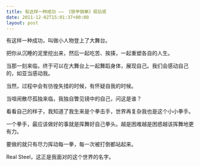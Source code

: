 ```yaml
---
title: 有这样一种成功 —— 《铁甲钢拳》观后感
date: 2011-12-02T15:01:37+00:00
layout: post
---
```

有这样一种成功，叫做小人物登上了大舞台。

把你从沉睡的泥里挖出来，然后一起吃苦、挨揍，一起重塑各自的人生。

当那一刻来临，终于可以在大舞台上一起舞蹈身体，展现自己。我们会感动自己的，如亚当感动我。



当然，过程中会有彷徨失措的时候，有怀疑自我的时候。

当喧闹散尽孤独来临，我独自瞥见镜中的自己，问这是谁？



看看自己的样子，我知道了我生来是个拳击手，世界再复杂我也是这个小小拳手。

一个拳手，最应该做好的事就是挥舞好自己拳头。越是困难越是困惑越该挥舞地更有力。

要做的就只有尽力挥动每一拳，每一次被打倒都站起来。

Real Steel，这正是我面对的这个世界的名字。

